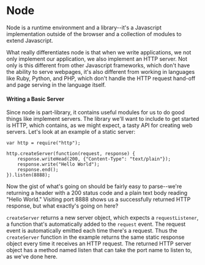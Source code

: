 # Node

Node is a runtime environment and a library--it's a Javascript implementation outside of the browser and a collection of modules to extend Javascript.

What really differentiates node is that when we write applications, we not only implement our application, we also implement an HTTP server. Not only is this different from other Javascript frameworks, which don't have the ability to serve webpages, it's also different from working in languages like Ruby, Python, and PHP, which don't handle the HTTP request hand-off and page serving in the language itself. 

#### Writing a Basic Server

Since node is part-library, it contains useful modules for us to do good things like implement servers. The library we'll want to include to get started is HTTP, which contains, as we might expect, a tasty API for creating web servers. Let's look at an example of a static server:

	var http = require("http");
	
	http.createServer(function(request, response) {
		response.writeHead(200, {"Content-Type": "text/plain"});
		response.write("Hello World");
		response.end();	
	}).listen(8888);
	
Now the gist of what's going on should be fairly easy to parse--we're returning a header with a 200 status code and a plain text body reading "Hello World." Visiting port 8888 shows us a successfully returned HTTP response, but what exactly's going on here?

`createServer` returns a new server object, which expects a `requestListener`, a function that's automatically added to the `request` event. The request event is automatically emitted each time there's a request. Thus the `createServer` function in the example returns the same static response object every time it receives an HTTP request. The returned HTTP server object has a method named listen that can take the port name to listen to, as we've done here.